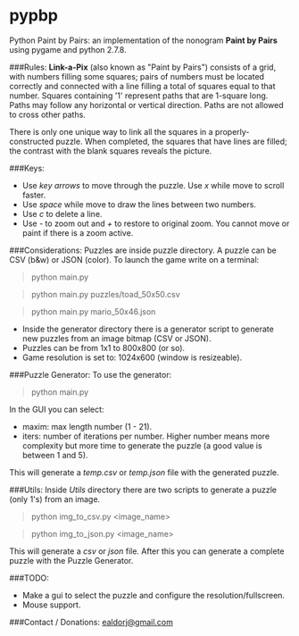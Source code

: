 pypbp
=====
Python Paint by Pairs: an implementation of the nonogram **Paint by Pairs** using pygame and python 2.7.8.

###Rules:
**Link-a-Pix** (also known as "Paint by Pairs") consists of a grid, with numbers filling some squares; pairs of numbers must be located correctly and connected with a line filling a total of squares equal to that number. Squares containing '1' represent paths that are 1-square long. Paths may follow any horizontal or vertical direction. Paths are not allowed to cross other paths.

There is only one unique way to link all the squares in a properly-constructed puzzle. When completed, the squares that have lines are filled; the contrast with the blank squares reveals the picture.

###Keys:
* Use *key arrows* to move through the puzzle. Use *x* while move to scroll faster.
* Use *space* while move to draw the lines between two numbers.
* Use *c* to delete a line.
* Use *-* to zoom out and *+* to restore to original zoom. You cannot move or paint if there is a zoom active.

###Considerations:
Puzzles are inside puzzle directory. A puzzle can be CSV (b&w) or JSON (color). To launch the game write on a terminal: 

> python main.py <filename>

> python main.py puzzles/toad_50x50.csv

> python main.py mario_50x46.json

* Inside the generator directory there is a generator script to generate new puzzles from an image bitmap (CSV or JSON).
* Puzzles can be from 1x1 to 800x800 (or so).
* Game resolution is set to: 1024x600 (window is resizeable).

###Puzzle Generator:
To use the generator:
> python main.py

In the GUI you can select:
* maxim: max length number (1 - 21).
* iters: number of iterations per number. Higher number means more complexity but more time to generate the puzzle (a good value is between 1 and 5).

This will generate a *temp.csv* or *temp.json* file with the generated puzzle.

###Utils:
Inside *Utils* directory there are two scripts to generate a puzzle (only 1's) from an image.

> python img_to_csv.py <image_name> <width> <height>

> python img_to_json.py <image_name> <width> <height>

This will generate a *csv* or *json* file. After this you can generate a complete puzzle with the Puzzle Generator.

###TODO:
* Make a gui to select the puzzle and configure the resolution/fullscreen.
* Mouse support.

###Contact / Donations:
ealdorj@gmail.com